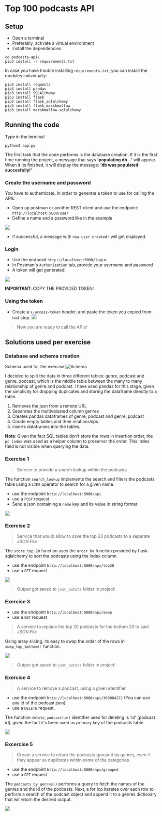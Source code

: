 # Top 100 podcasts API

## Setup

- Open a terminal
- Preferably, activate a virtual environment
- Install the dependencies
```shell script
cd podcasts-api/
pip3 install -r requirements.txt
```
In case you have trouble installing ```requirements.txt```, you can install the
modules individually:
```shell script
pip3 install requests
pip3 install pandas
pip3 install SQLAlchemy
pip3 install flask
pip3 install flask_sqlalchemy
pip3 install flask_marshmallow
pip3 install marshmallow-sqlalchemy
```

## Running the code
Type in the terminal
```shell script
python3 app.py
```

The first task that the code performs is the database creation.
If it is the first time running the project, a message that says **'populating db...'** will appear.
When it its finished, it will display the message: **'db was populated succesfully!'**

### Create the username and password

You have to authenticate, in order to generate a token to use for calling the APIs.
- Open up postman or another REST client and use the endpoint: `http://localhost:5000/user`
- Define a name and a password like in the example

![](https://res.cloudinary.com/victor1600/image/upload/v1600606651/markdown/others/crear-usuario_mcdy9y.png)

- If successful, a message with `new user created!` will get displayed.

### Login

- Use the endpoint `http://localhost:5000/login`
- In Postman's `Authorization` tab, provide your username and password
- A token will get generated!

![](https://res.cloudinary.com/victor1600/image/upload/v1600606841/markdown/others/token_sepnls.png)

**IMPORTANT**: COPY THE PROVIDED TOKEN!

### Using the token

- Create a `x-access-token` header, and paste the token you copied from last step.
![](https://res.cloudinary.com/victor1600/image/upload/v1600606908/markdown/others/Screenshot_from_2020-09-20_06-55-20_v1zgbc.png)

> Now you are ready to call the APIs!

## Solutions used per exercise

### Database and schema creation
Schema used for the exercise
![Schema](https://res.cloudinary.com/victor1600/image/upload/v1600600912/markdown/schema_icnlcp.png)

I decided to split the data in three different tables: genre, podcast and genre_podcast, which is the middle table
between the many to many relationship of genre and podcast. I have used pandas for this stage, given the simplicity for
dropping duplicates and storing the dataframe directly to a table.

1. Retrieves the json from a remote URL
2. Separates the multivaluated column genres
3. Creates pandas dataframes of genre, podcast and genre_podcast
4. Create empty tables and their relationships.
5. Inserts dataframes into the tables.

**Note**: Given the fact SQL tables don't store the rows in insertion order, the `pd index` was used as a helper
column to preserver the order. This index field is not visible when querying the data. 
 
### Exercise 1

> Service to provide a search lookup within the podcasts

The function `search_lookup` implements the search and filters the podcasts table using a `LIKE` operator
to search for a given name.

- use the endpoint `http://localhost:5000/api`
- use a `POST` request
- Send a json containing a `name` key and its value in string format

![](https://res.cloudinary.com/victor1600/image/upload/v1600607198/markdown/others/creat_iicjfe.png)

### Exercise 2
> Service that would allow to save the top 20 podcasts to a separate JSON File

The `store_top_20` function uses the `order_by` function provided by flask-sqlalchemy to sort the podcasts using the
index column.

- use the endpoint `http://localhost:5000/api/top20`
- use a `GET` request

![](https://res.cloudinary.com/victor1600/image/upload/v1600607336/markdown/others/top_o0cbce.png)

> Output got saved to `json_oututs` folder in project!

### Exercise 3

- use the endpoint `http://localhost:5000/api/swap`
- use a `GET` request
> A service to replace the top 20 podcasts for the bottom 20 to said JSON File

Using array slicing, its easy to swap the order of the rows in `swap_top_bottom()` function.

![](https://res.cloudinary.com/victor1600/image/upload/v1600607385/markdown/others/swap_et7un8.png)

> Output got saved to `json_oututs` folder in project!

### Exercise 4

> A service to remove a podcast, using a given identifier

- use the endpoint `http://localhost:5000/api/360084272` (You can use any id of the podcast json)
- use a `DELETE` request.

The function `delete_podcast(id)` identifier used for deleting is 'id' (podcast id), given the fact it's been used as primary key of the podcasts
table.

![](https://res.cloudinary.com/victor1600/image/upload/v1600607472/markdown/others/delete_ddjwrr.png)

### Excercise 5

> Create a service to return the podcasts grouped by genres, even if
they appear as duplicates within some of the categories.

- use the endpoint `http://localhost:5000/api/grouped`
- use a `GET` request

The `podcasts_by_genres()` performs a query to fetch the names of the genres and the id of the podcasts. Next, 
a for lop iterates over each row to perform a search of the podcast object and append it to a genres dictionary that wil return
the desired output.

![](https://res.cloudinary.com/victor1600/image/upload/v1600607556/markdown/others/groupd_hofops.png)
